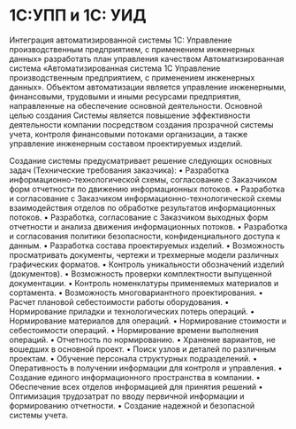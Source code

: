 # 1С:УПП и 1С: УИД
Интеграция автоматизированной системы 1С: Управление производственным предприятием, с применением инженерных данных» разработать план управления качеством
Автоматизированная система «Автоматизированная система 1С Управление производственным предприятием, с применением инженерных данных».
Объектом автоматизации является управление инженерными, финансовыми, трудовыми и иными ресурсами предприятия, направленные на обеспечение основной деятельности.
Основной целью создания Системы является повышение эффективности деятельности компании посредством создания прозрачной системы учета, контроля финансовыми потоками организации, а также управление инженерным составом проектируемых изделий.

Создание системы предусматривает решение следующих основных задач (Технические требования заказчика):
•	Разработка информационно-технологической схемы, согласование с Заказчиком форм отчетности по движению информационных потоков.
•	Разработка и согласование с Заказчиком информационно-технологической схемы взаимодействия отделов по обработке результатов информационных потоков.
•	Разработка, согласование с Заказчиком выходных форм отчетности и анализа движения информационных потоков.
•	Разработка и согласования политики безопасности, конфиденциального доступа к данным.
•	Разработка состава проектируемых изделий.
•	Возможность просматривать документы, чертежи и трехмерные модели различных графических форматов.
•	Контроль уникальности обозначений изделий (документов).
•	Возможность проверки комплектности выпущенной документации.
•	Контроль номенклатуры применяемых материалов и сортамента.
•	Возможность многовариантного проектирования.
•	Расчет плановой себестоимости работы оборудования.
•	Нормирование приладки и технологических потерь операций.
•	Нормирование материалов для операций.
•	Нормирование стоимости и себестоимости операций.
•	Нормирование времени выполнения операций.
•	Отчетность по нормированию.
•	Хранение вариантов, не вошедших в основной проект.
•	Поиск узлов и деталей по различным проектам.
•	Обучение персонала структурных подразделений.
•	Оперативность в получении информации для контроля и управления.
•	Создание единого информационного пространства в компании.
•	Обеспечение всех отделов информацией для принятия решений
•	Оптимизация трудозатрат по вводу первичной информации и формированию отчетности.
•	Создание надежной и безопасной системы учета.
